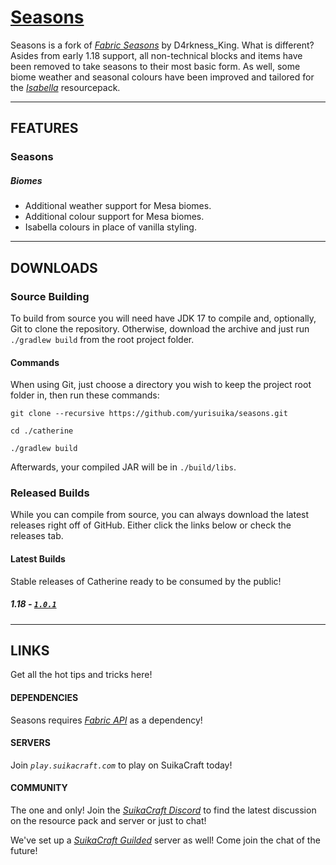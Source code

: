 # [Seasons](http://suikacraft.com)

Seasons is a fork of *[Fabric Seasons](https://github.com/lucaargolo/fabric-seasons)* by D4rkness_King. What is different? Asides from early 1.18 support, all non-technical blocks and items have been removed to take seasons to their most basic form. As well, some biome weather and seasonal colours have been improved and tailored for the *[Isabella](https://github.com/yurisuika/Isabella)* resourcepack.

---

## FEATURES

### Seasons

##### Biomes

* Additional weather support for Mesa biomes.
* Additional colour support for Mesa biomes.
* Isabella colours in place of vanilla styling.

---

## DOWNLOADS

### Source Building

To build from source you will need have JDK 17 to compile and, optionally, Git to clone the repository. Otherwise, download the archive and just run `./gradlew build` from the root project folder.

#### Commands

When using Git, just choose a directory you wish to keep the project root folder in, then run these commands:

```shell script
git clone --recursive https://github.com/yurisuika/seasons.git

cd ./catherine

./gradlew build
```

Afterwards, your compiled JAR will be in `./build/libs`.

### Released Builds

While you can compile from source, you can always download the latest releases right off of GitHub. Either click the links below or check the releases tab.

#### Latest Builds

Stable releases of Catherine ready to be consumed by the public!

##### 1.18 - [*`1.0.1`*](https://github.com/yurisuika/Seasons/releases/download/1.0.1/seasons-1.18-1.0.1.jar)

---

## LINKS

Get all the hot tips and tricks here!

#### DEPENDENCIES

Seasons requires *[Fabric API](https://www.curseforge.com/minecraft/mc-mods/fabric-api)* as a dependency!

#### SERVERS

Join *`play.suikacraft.com`* to play on SuikaCraft today!

#### COMMUNITY

The one and only! Join the *[SuikaCraft Discord](https://discord.gg/0zdNEkQle7Qg9C1H)* to find the latest discussion on the resource pack and server or just to chat!

We've set up a *[SuikaCraft Guilded](https://www.guilded.gg/i/Z2yNYwAk)* server as well! Come join the chat of the future!
